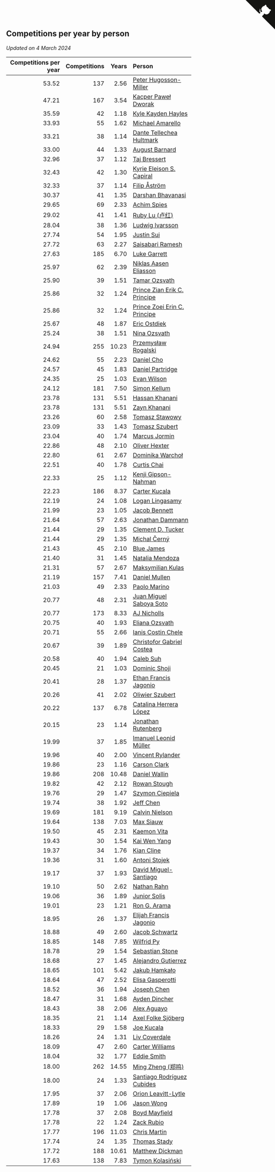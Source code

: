## Competitions per year by person

*Updated on  4 March 2024*

| Competitions per year | Competitions | Years | Person |
| ---: | ---: | ---: | :--- |
| 53.52 | 137 | 2.56 | [Peter Hugosson-Miller](https://www.worldcubeassociation.org/persons/2021HUGO01) |
| 47.21 | 167 | 3.54 | [Kacper Paweł Dworak](https://www.worldcubeassociation.org/persons/2020DWOR01) |
| 35.59 | 42 | 1.18 | [Kyle Kayden Hayles](https://www.worldcubeassociation.org/persons/2022HAYL02) |
| 33.93 | 55 | 1.62 | [Michael Amarello](https://www.worldcubeassociation.org/persons/2022AMAR09) |
| 33.21 | 38 | 1.14 | [Dante Tellechea Hultmark](https://www.worldcubeassociation.org/persons/2023HULT01) |
| 33.00 | 44 | 1.33 | [August Barnard](https://www.worldcubeassociation.org/persons/2022BARN21) |
| 32.96 | 37 | 1.12 | [Taj Bressert](https://www.worldcubeassociation.org/persons/2023BRES01) |
| 32.43 | 42 | 1.30 | [Kyrie Eleison S. Capiral](https://www.worldcubeassociation.org/persons/2022CAPI02) |
| 32.33 | 37 | 1.14 | [Filip Åström](https://www.worldcubeassociation.org/persons/2023ASTR01) |
| 30.37 | 41 | 1.35 | [Darshan Bhavanasi](https://www.worldcubeassociation.org/persons/2022BHAV01) |
| 29.65 | 69 | 2.33 | [Achim Spies](https://www.worldcubeassociation.org/persons/2021SPIE01) |
| 29.02 | 41 | 1.41 | [Ruby Lu (卢红)](https://www.worldcubeassociation.org/persons/2022LURU01) |
| 28.04 | 38 | 1.36 | [Ludwig Ivarsson](https://www.worldcubeassociation.org/persons/2022IVAR01) |
| 27.74 | 54 | 1.95 | [Justin Sui](https://www.worldcubeassociation.org/persons/2022SUIJ01) |
| 27.72 | 63 | 2.27 | [Saisabari Ramesh](https://www.worldcubeassociation.org/persons/2021RAME01) |
| 27.63 | 185 | 6.70 | [Luke Garrett](https://www.worldcubeassociation.org/persons/2017GARR05) |
| 25.97 | 62 | 2.39 | [Niklas Aasen Eliasson](https://www.worldcubeassociation.org/persons/2021ELIA01) |
| 25.90 | 39 | 1.51 | [Tamar Ozsvath](https://www.worldcubeassociation.org/persons/2022OZSV04) |
| 25.86 | 32 | 1.24 | [Prince Zian Erik C. Principe](https://www.worldcubeassociation.org/persons/2022PRIN08) |
| 25.86 | 32 | 1.24 | [Prince Zoei Erin C. Principe](https://www.worldcubeassociation.org/persons/2022PRIN09) |
| 25.67 | 48 | 1.87 | [Eric Ostdiek](https://www.worldcubeassociation.org/persons/2022OSTD01) |
| 25.24 | 38 | 1.51 | [Nina Ozsvath](https://www.worldcubeassociation.org/persons/2022OZSV03) |
| 24.94 | 255 | 10.23 | [Przemysław Rogalski](https://www.worldcubeassociation.org/persons/2013ROGA02) |
| 24.62 | 55 | 2.23 | [Daniel Cho](https://www.worldcubeassociation.org/persons/2021CHOD01) |
| 24.57 | 45 | 1.83 | [Daniel Partridge](https://www.worldcubeassociation.org/persons/2022PART02) |
| 24.35 | 25 | 1.03 | [Evan Wilson](https://www.worldcubeassociation.org/persons/2023WILS11) |
| 24.12 | 181 | 7.50 | [Simon Kellum](https://www.worldcubeassociation.org/persons/2016KELL12) |
| 23.78 | 131 | 5.51 | [Hassan Khanani](https://www.worldcubeassociation.org/persons/2018KHAN26) |
| 23.78 | 131 | 5.51 | [Zayn Khanani](https://www.worldcubeassociation.org/persons/2018KHAN28) |
| 23.26 | 60 | 2.58 | [Tomasz Stawowy](https://www.worldcubeassociation.org/persons/2021STAW01) |
| 23.09 | 33 | 1.43 | [Tomasz Szubert](https://www.worldcubeassociation.org/persons/2022SZUB02) |
| 23.04 | 40 | 1.74 | [Marcus Jormin](https://www.worldcubeassociation.org/persons/2022JORM01) |
| 22.86 | 48 | 2.10 | [Oliver Hexter](https://www.worldcubeassociation.org/persons/2022HEXT01) |
| 22.80 | 61 | 2.67 | [Dominika Warchoł](https://www.worldcubeassociation.org/persons/2021WARC01) |
| 22.51 | 40 | 1.78 | [Curtis Chai](https://www.worldcubeassociation.org/persons/2022CHAI02) |
| 22.33 | 25 | 1.12 | [Kenji Gipson-Nahman](https://www.worldcubeassociation.org/persons/2023GIPS01) |
| 22.23 | 186 | 8.37 | [Carter Kucala](https://www.worldcubeassociation.org/persons/2015KUCA01) |
| 22.19 | 24 | 1.08 | [Logan Lingasamy](https://www.worldcubeassociation.org/persons/2023LING02) |
| 21.99 | 23 | 1.05 | [Jacob Bennett](https://www.worldcubeassociation.org/persons/2023BENN04) |
| 21.64 | 57 | 2.63 | [Jonathan Dammann](https://www.worldcubeassociation.org/persons/2021DAMM01) |
| 21.44 | 29 | 1.35 | [Clement D. Tucker](https://www.worldcubeassociation.org/persons/2022TUCK09) |
| 21.44 | 29 | 1.35 | [Michal Černý](https://www.worldcubeassociation.org/persons/2022CERN03) |
| 21.43 | 45 | 2.10 | [Blue James](https://www.worldcubeassociation.org/persons/2022JAME01) |
| 21.40 | 31 | 1.45 | [Natalia Mendoza](https://www.worldcubeassociation.org/persons/2022MEND24) |
| 21.31 | 57 | 2.67 | [Maksymilian Kulas](https://www.worldcubeassociation.org/persons/2021KULA02) |
| 21.19 | 157 | 7.41 | [Daniel Mullen](https://www.worldcubeassociation.org/persons/2016MULL04) |
| 21.03 | 49 | 2.33 | [Paolo Marino](https://www.worldcubeassociation.org/persons/2021MARI04) |
| 20.77 | 48 | 2.31 | [Juan Miguel Saboya Soto](https://www.worldcubeassociation.org/persons/2021SOTO01) |
| 20.77 | 173 | 8.33 | [AJ Nicholls](https://www.worldcubeassociation.org/persons/2015NICH04) |
| 20.75 | 40 | 1.93 | [Eliana Ozsvath](https://www.worldcubeassociation.org/persons/2022OZSV01) |
| 20.71 | 55 | 2.66 | [Ianis Costin Chele](https://www.worldcubeassociation.org/persons/2021CHEL01) |
| 20.67 | 39 | 1.89 | [Christofor Gabriel Costea](https://www.worldcubeassociation.org/persons/2022COST03) |
| 20.58 | 40 | 1.94 | [Caleb Suh](https://www.worldcubeassociation.org/persons/2022SUHC01) |
| 20.45 | 21 | 1.03 | [Dominic Shoji](https://www.worldcubeassociation.org/persons/2023SHOJ01) |
| 20.41 | 28 | 1.37 | [Ethan Francis Jagonio](https://www.worldcubeassociation.org/persons/2022JAGO03) |
| 20.26 | 41 | 2.02 | [Oliwier Szubert](https://www.worldcubeassociation.org/persons/2022SZUB01) |
| 20.22 | 137 | 6.78 | [Catalina Herrera López](https://www.worldcubeassociation.org/persons/2017LOPE31) |
| 20.15 | 23 | 1.14 | [Jonathan Rutenberg](https://www.worldcubeassociation.org/persons/2023RUTE01) |
| 19.99 | 37 | 1.85 | [Imanuel Leonid Müller](https://www.worldcubeassociation.org/persons/2022MULL02) |
| 19.96 | 40 | 2.00 | [Vincent Rylander](https://www.worldcubeassociation.org/persons/2022RYLA01) |
| 19.86 | 23 | 1.16 | [Carson Clark](https://www.worldcubeassociation.org/persons/2023CLAR02) |
| 19.86 | 208 | 10.48 | [Daniel Wallin](https://www.worldcubeassociation.org/persons/2013WALL03) |
| 19.82 | 42 | 2.12 | [Rowan Stough](https://www.worldcubeassociation.org/persons/2022STOU01) |
| 19.76 | 29 | 1.47 | [Szymon Ciepiela](https://www.worldcubeassociation.org/persons/2022CIEP01) |
| 19.74 | 38 | 1.92 | [Jeff Chen](https://www.worldcubeassociation.org/persons/2022CHEN19) |
| 19.69 | 181 | 9.19 | [Calvin Nielson](https://www.worldcubeassociation.org/persons/2014NIEL03) |
| 19.64 | 138 | 7.03 | [Max Siauw](https://www.worldcubeassociation.org/persons/2017SIAU02) |
| 19.50 | 45 | 2.31 | [Kaemon Vita](https://www.worldcubeassociation.org/persons/2021VITA01) |
| 19.43 | 30 | 1.54 | [Kai Wen Yang](https://www.worldcubeassociation.org/persons/2022YANG19) |
| 19.37 | 34 | 1.76 | [Kian Cline](https://www.worldcubeassociation.org/persons/2022CLIN01) |
| 19.36 | 31 | 1.60 | [Antoni Stojek](https://www.worldcubeassociation.org/persons/2022STOJ03) |
| 19.17 | 37 | 1.93 | [David Miguel-Santiago](https://www.worldcubeassociation.org/persons/2022MIGU02) |
| 19.10 | 50 | 2.62 | [Nathan Rahn](https://www.worldcubeassociation.org/persons/2021RAHN01) |
| 19.06 | 36 | 1.89 | [Junior Solis](https://www.worldcubeassociation.org/persons/2022SOLI03) |
| 19.01 | 23 | 1.21 | [Ron G. Arama](https://www.worldcubeassociation.org/persons/2022ARAM01) |
| 18.95 | 26 | 1.37 | [Elijah Francis Jagonio](https://www.worldcubeassociation.org/persons/2022JAGO02) |
| 18.88 | 49 | 2.60 | [Jacob Schwartz](https://www.worldcubeassociation.org/persons/2021SCHW01) |
| 18.85 | 148 | 7.85 | [Wilfrid Py](https://www.worldcubeassociation.org/persons/2016PYWI01) |
| 18.78 | 29 | 1.54 | [Sebastian Stone](https://www.worldcubeassociation.org/persons/2022STON09) |
| 18.68 | 27 | 1.45 | [Alejandro Gutierrez](https://www.worldcubeassociation.org/persons/2022GUTI09) |
| 18.65 | 101 | 5.42 | [Jakub Hamkało](https://www.worldcubeassociation.org/persons/2018HAMK01) |
| 18.64 | 47 | 2.52 | [Elisa Gasperotti](https://www.worldcubeassociation.org/persons/2021GASP01) |
| 18.52 | 36 | 1.94 | [Joseph Chen](https://www.worldcubeassociation.org/persons/2022CHEN16) |
| 18.47 | 31 | 1.68 | [Ayden Dincher](https://www.worldcubeassociation.org/persons/2022DINC01) |
| 18.43 | 38 | 2.06 | [Alex Aguayo](https://www.worldcubeassociation.org/persons/2022AGUA01) |
| 18.35 | 21 | 1.14 | [Axel Folke Sjöberg](https://www.worldcubeassociation.org/persons/2023SJOB01) |
| 18.33 | 29 | 1.58 | [Joe Kucala](https://www.worldcubeassociation.org/persons/2022KUCA01) |
| 18.26 | 24 | 1.31 | [Liv Coverdale](https://www.worldcubeassociation.org/persons/2022COVE02) |
| 18.09 | 47 | 2.60 | [Carter Williams](https://www.worldcubeassociation.org/persons/2021WILL06) |
| 18.04 | 32 | 1.77 | [Eddie Smith](https://www.worldcubeassociation.org/persons/2022SMIT20) |
| 18.00 | 262 | 14.55 | [Ming Zheng (郑鸣)](https://www.worldcubeassociation.org/persons/2009ZHEN11) |
| 18.00 | 24 | 1.33 | [Santiago Rodríguez Cubides](https://www.worldcubeassociation.org/persons/2022CUBI01) |
| 17.95 | 37 | 2.06 | [Orion Leavitt-Lytle](https://www.worldcubeassociation.org/persons/2022LEAV01) |
| 17.89 | 19 | 1.06 | [Jason Wong](https://www.worldcubeassociation.org/persons/2023WONG17) |
| 17.78 | 37 | 2.08 | [Boyd Mayfield](https://www.worldcubeassociation.org/persons/2022MAYF01) |
| 17.78 | 22 | 1.24 | [Zack Rubio](https://www.worldcubeassociation.org/persons/2022RUBI10) |
| 17.77 | 196 | 11.03 | [Chris Martin](https://www.worldcubeassociation.org/persons/2013MART03) |
| 17.74 | 24 | 1.35 | [Thomas Stady](https://www.worldcubeassociation.org/persons/2022STAD01) |
| 17.72 | 188 | 10.61 | [Matthew Dickman](https://www.worldcubeassociation.org/persons/2013DICK01) |
| 17.63 | 138 | 7.83 | [Tymon Kolasiński](https://www.worldcubeassociation.org/persons/2016KOLA02) |


<a href="https://github.com/jonatanklosko/wca_statistics" class="github-corner" aria-label="View source on Github"><svg width="80" height="80" viewBox="0 0 250 250" style="fill:#151513; color:#fff; position: absolute; top: 0; border: 0; right: 0;" aria-hidden="true"><path d="M0,0 L115,115 L130,115 L142,142 L250,250 L250,0 Z"></path><path d="M128.3,109.0 C113.8,99.7 119.0,89.6 119.0,89.6 C122.0,82.7 120.5,78.6 120.5,78.6 C119.2,72.0 123.4,76.3 123.4,76.3 C127.3,80.9 125.5,87.3 125.5,87.3 C122.9,97.6 130.6,101.9 134.4,103.2" fill="currentColor" style="transform-origin: 130px 106px;" class="octo-arm"></path><path d="M115.0,115.0 C114.9,115.1 118.7,116.5 119.8,115.4 L133.7,101.6 C136.9,99.2 139.9,98.4 142.2,98.6 C133.8,88.0 127.5,74.4 143.8,58.0 C148.5,53.4 154.0,51.2 159.7,51.0 C160.3,49.4 163.2,43.6 171.4,40.1 C171.4,40.1 176.1,42.5 178.8,56.2 C183.1,58.6 187.2,61.8 190.9,65.4 C194.5,69.0 197.7,73.2 200.1,77.6 C213.8,80.2 216.3,84.9 216.3,84.9 C212.7,93.1 206.9,96.0 205.4,96.6 C205.1,102.4 203.0,107.8 198.3,112.5 C181.9,128.9 168.3,122.5 157.7,114.1 C157.9,116.9 156.7,120.9 152.7,124.9 L141.0,136.5 C139.8,137.7 141.6,141.9 141.8,141.8 Z" fill="currentColor" class="octo-body"></path></svg></a><style>.github-corner:hover .octo-arm{animation:octocat-wave 560ms ease-in-out}@keyframes octocat-wave{0%,100%{transform:rotate(0)}20%,60%{transform:rotate(-25deg)}40%,80%{transform:rotate(10deg)}}@media (max-width:500px){.github-corner:hover .octo-arm{animation:none}.github-corner .octo-arm{animation:octocat-wave 560ms ease-in-out}}</style>
